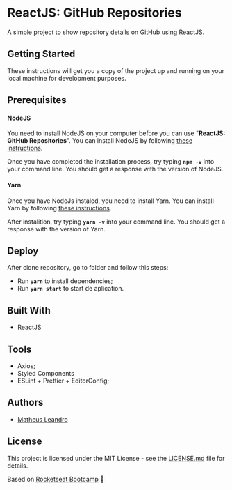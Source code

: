 # ReactJS: GitHub Repositories

 A simple project to show repository details on GitHub using ReactJS.

## Getting Started

These instructions will get you a copy of the project up and running on your local machine for development purposes.

## Prerequisites

<h4>NodeJS</h4>

You need to install NodeJS on your computer before you can use "**ReactJS: GitHub Repositories**". You can install NodeJS by following <a href="https://nodejs.org/en/download/package-manager/">these instructions</a>.

Once you have completed the installation process, try typing **```npm -v```** into your command line. You should get a response with the version of NodeJS.

<h4>Yarn</h4>

Once you have NodeJs instaled, you need to install Yarn. You can install Yarn by following <a href="https://yarnpkg.com/en/docs/getting-started">these instructions</a>.

After instalition, try typing **```yarn -v```** into your command line. You should get a response with the version of Yarn.

## Deploy

After clone repository, go to folder and follow this steps:

- Run **`yarn`** to install dependencies;
- Run **`yarn start`** to start de aplication.

## Built With

<ul>
  <li>ReactJS</li>
</ul>

## Tools

<ul>
  <li>Axios;</li>
  <li>Styled Components</li>
  <li>ESLint + Prettier + EditorConfig;</li>
</ul>

## Authors

<ul>
  <li><a href="http://matheusleandro.com">Matheus Leandro</a></li>
</ul>

## License

This project is licensed under the MIT License - see the <a href="https://github.com/matheusleandroo/reactjs-github-repositories/blob/master/LICENSE">LICENSE.md</a> file for details.

Based on <a href="https://rocketseat.com.br/bootcamp">Rocketseat Bootcamp</a> :rocket:

